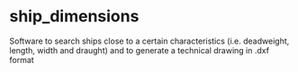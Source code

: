 # ship_dimensions
Software to search ships close to a certain characteristics (i.e. deadweight, length, width and draught) and to generate a technical drawing in .dxf format
